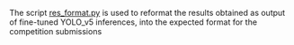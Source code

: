 The script [res_format.py](./res_format.py) is used to reformat the results obtained as output of fine-tuned YOLO_v5 inferences, into the expected format for the competition submissions
